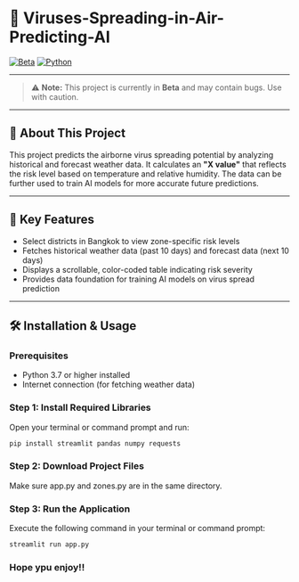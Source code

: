 # 🦠 Viruses-Spreading-in-Air-Predicting-AI

[![Beta](https://img.shields.io/badge/status-beta-orange)](https://github.com/your-repo)
[![Python](https://img.shields.io/badge/python-3.7%2B-blue)](https://www.python.org/)

---

> ⚠️ **Note:** This project is currently in **Beta** and may contain bugs. Use with caution.

---

## 🚀 About This Project

This project predicts the airborne virus spreading potential by analyzing historical and forecast weather data. It calculates an **"X value"** that reflects the risk level based on temperature and relative humidity. The data can be further used to train AI models for more accurate future predictions.

---

## 🎯 Key Features

- Select districts in Bangkok to view zone-specific risk levels  
- Fetches historical weather data (past 10 days) and forecast data (next 10 days)  
- Displays a scrollable, color-coded table indicating risk severity  
- Provides data foundation for training AI models on virus spread prediction  

---

## 🛠️ Installation & Usage

### Prerequisites

- Python 3.7 or higher installed  
- Internet connection (for fetching weather data)

### Step 1: Install Required Libraries

Open your terminal or command prompt and run:

```bash
pip install streamlit pandas numpy requests
```
### Step 2: Download Project Files

Make sure app.py and zones.py are in the same directory.

### Step 3: Run the Application
Execute the following command in your terminal or command prompt:

```bash
streamlit run app.py
```

### Hope ypu enjoy!!
